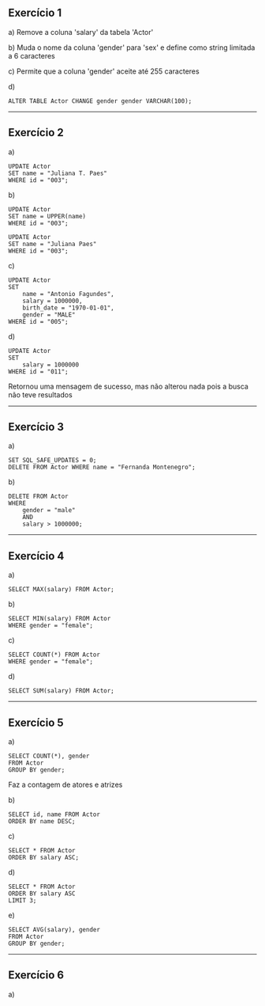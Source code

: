 ## Exercício 1
a) Remove a coluna 'salary' da tabela 'Actor'

b) Muda o nome da coluna 'gender' para 'sex' e define como string limitada a 6 caracteres

c) Permite que a coluna 'gender' aceite até 255 caracteres

d)
    
    ALTER TABLE Actor CHANGE gender gender VARCHAR(100);
---
## Exercício 2
a)
```
UPDATE Actor
SET name = "Juliana T. Paes"
WHERE id = "003";
```
b)
```
UPDATE Actor
SET name = UPPER(name)
WHERE id = "003";

UPDATE Actor
SET name = "Juliana Paes"
WHERE id = "003";
```
c)
```
UPDATE Actor
SET 
	name = "Antonio Fagundes",
	salary = 1000000,
    birth_date = "1970-01-01",
    gender = "MALE"
WHERE id = "005";
```
d)
```
UPDATE Actor
SET 
	salary = 1000000
WHERE id = "011";
```
Retornou uma mensagem de sucesso, mas não alterou nada pois a busca não teve resultados

---
## Exercício 3
a)
```
SET SQL_SAFE_UPDATES = 0;
DELETE FROM Actor WHERE name = "Fernanda Montenegro";
```
b)
```
DELETE FROM Actor
WHERE
	gender = "male"
    AND
	salary > 1000000;
```
---

## Exercício 4
a)

    SELECT MAX(salary) FROM Actor;
b)
```
SELECT MIN(salary) FROM Actor
WHERE gender = "female";
```
c)
```
SELECT COUNT(*) FROM Actor
WHERE gender = "female";
```
d)
   
    SELECT SUM(salary) FROM Actor;
---
## Exercício 5
a)
```
SELECT COUNT(*), gender
FROM Actor
GROUP BY gender;
```
Faz a contagem de atores e atrizes

b)
```
SELECT id, name FROM Actor
ORDER BY name DESC;
```
c)
```
SELECT * FROM Actor
ORDER BY salary ASC;
```
d)
```
SELECT * FROM Actor
ORDER BY salary ASC
LIMIT 3;
```
e)
```
SELECT AVG(salary), gender
FROM Actor
GROUP BY gender;
```

---
## Exercício 6
a)